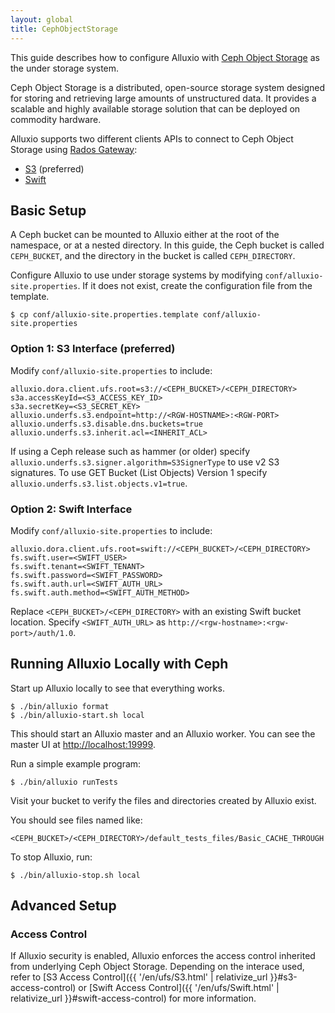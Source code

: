 ```yaml
---
layout: global
title: CephObjectStorage
---
```



This guide describes how to configure Alluxio with [Ceph Object Storage](http://ceph.com/ceph-storage/object-storage/) as the under storage system. 

Ceph Object Storage is a distributed, open-source storage system designed for storing and retrieving large amounts of unstructured data. It provides a scalable and highly available storage solution that can be deployed on commodity hardware.

Alluxio supports two different clients APIs to connect to Ceph Object Storage using [Rados Gateway](http://docs.ceph.com/docs/master/radosgw/):
- [S3](http://docs.aws.amazon.com/AmazonS3/latest/API/Welcome.html) (preferred)
- [Swift](http://docs.openstack.org/developer/swift/)

## Basic Setup

A Ceph bucket can be mounted to Alluxio either at the root of the namespace, or at a nested directory. In this guide, the Ceph bucket is called `CEPH_BUCKET`, and the directory in the bucket is called `CEPH_DIRECTORY`.

Configure Alluxio to use under storage systems by modifying
`conf/alluxio-site.properties`. If it does not exist, create the configuration file from the
template.

```shell
$ cp conf/alluxio-site.properties.template conf/alluxio-site.properties
```

### Option 1: S3 Interface (preferred)

Modify `conf/alluxio-site.properties` to include:

```properties
alluxio.dora.client.ufs.root=s3://<CEPH_BUCKET>/<CEPH_DIRECTORY>
s3a.accessKeyId=<S3_ACCESS_KEY_ID>
s3a.secretKey=<S3_SECRET_KEY>
alluxio.underfs.s3.endpoint=http://<RGW-HOSTNAME>:<RGW-PORT>
alluxio.underfs.s3.disable.dns.buckets=true
alluxio.underfs.s3.inherit.acl=<INHERIT_ACL>
```

If using a Ceph release such as hammer (or older) specify `alluxio.underfs.s3.signer.algorithm=S3SignerType`
to use v2 S3 signatures. To use GET Bucket (List Objects) Version 1 specify
`alluxio.underfs.s3.list.objects.v1=true`.

### Option 2: Swift Interface
Modify `conf/alluxio-site.properties` to include:

```properties
alluxio.dora.client.ufs.root=swift://<CEPH_BUCKET>/<CEPH_DIRECTORY>
fs.swift.user=<SWIFT_USER>
fs.swift.tenant=<SWIFT_TENANT>
fs.swift.password=<SWIFT_PASSWORD>
fs.swift.auth.url=<SWIFT_AUTH_URL>
fs.swift.auth.method=<SWIFT_AUTH_METHOD>
```
Replace `<CEPH_BUCKET>/<CEPH_DIRECTORY>` with an existing Swift bucket location. Specify `<SWIFT_AUTH_URL>` as `http://<rgw-hostname>:<rgw-port>/auth/1.0`.

## Running Alluxio Locally with Ceph

Start up Alluxio locally to see that everything works.

```shell
$ ./bin/alluxio format
$ ./bin/alluxio-start.sh local
```

This should start an Alluxio master and an Alluxio worker. You can see the master UI at
[http://localhost:19999](http://localhost:19999).

Run a simple example program:

```shell
$ ./bin/alluxio runTests
```

Visit your bucket to verify the files and directories created by Alluxio exist.

You should see files named like:
```
<CEPH_BUCKET>/<CEPH_DIRECTORY>/default_tests_files/Basic_CACHE_THROUGH
```

To stop Alluxio, run:

```shell
$ ./bin/alluxio-stop.sh local
```

## Advanced Setup

### Access Control

If Alluxio security is enabled, Alluxio enforces the access control inherited from underlying Ceph
Object Storage. Depending on the interace used, refer to
[S3 Access Control]({{ '/en/ufs/S3.html' | relativize_url }}#s3-access-control) or
[Swift Access Control]({{ '/en/ufs/Swift.html' | relativize_url }}#swift-access-control) for more information.
